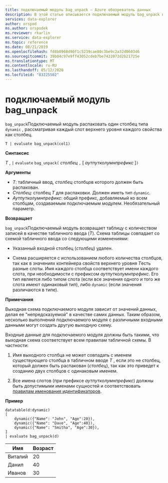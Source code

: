 ```yaml
---
title: подключаемый модуль bag_unpack — Azure обозреватель данных
description: В этой статье описывается подключаемый модуль bag_unpack в Azure обозреватель данных.
services: data-explorer
author: orspod
ms.author: orspodek
ms.reviewer: rkarlin
ms.service: data-explorer
ms.topic: reference
ms.date: 08/21/2019
ms.openlocfilehash: fd8b0968d90f1c5239cae80c3be9c2a32d0603d6
ms.sourcegitcommit: 39b04c97e9ff43052cdeb7be7422072d2b21725e
ms.translationtype: MT
ms.contentlocale: ru-RU
ms.lasthandoff: 05/12/2020
ms.locfileid: "83225502"
---
```

# <a name="bag_unpack-plugin"></a>подключаемый модуль bag_unpack

`bag_unpack`Подключаемый модуль распаковать один столбец типа `dynamic` , рассматривая каждый слот верхнего уровня каждого свойства как столбец.

    T | evaluate bag_unpack(col1)

**Синтаксис**

*T* , `|` `evaluate` `bag_unpack(` *столбец* `,` [ *аутпутколумнпрефикс* ]`)`

**Аргументы**

* *T*: табличный ввод, *столбец* столбцов которого должен быть распакован.
* *Столбец*: столбец *T* для распаковки. Должен иметь тип `dynamic`.
* *Аутпутколумнпрефикс*: общий префикс, добавляемый ко всем столбцам, создаваемым подключаемым модулем.
  Необязательный параметр.

**Возвращает**

`bag_unpack`Подключаемый модуль возвращает таблицу с количеством записей в качестве табличного ввода (*T*). Схема таблицы совпадает со схемой табличного ввода со следующими изменениями:

* Указанный входной столбец (*столбец*) удален.

* Схема расширяется с использованием любого количества столбцов, так как в значениях контейнера свойств верхнего уровня *T*есть разные слоты. Имя каждого столбца соответствует имени каждого слота, при необходимости с префиксом *аутпутколумнпрефикс*. Его тип является либо типом слота (если все значения одного и того же слота имеют одинаковый тип), либо `dynamic` (если значения различаются в типе).

**Примечания**

Выходная схема подключаемого модуля зависит от значений данных, делая ее "непредсказуемой" в качестве самих данных. Таким образом, несколько выполнений подключаемого модуля с различными входными данными могут создать другую выходную схему.

Входные данные для подключаемого модуля должны быть такими, что выходная схема соответствует всем правилам табличной схемы. В частности:

1. Имя выходного столбца не может совпадать с именем существующего столбца в табличном вводе *T* , если это не столбец, который должен быть распакован (*столбец*), так как это приведет к созданию двух столбцов с одинаковым именем.

2. Все имена слотов (при префиксе *аутпутколумнпрефикс*) должны быть допустимыми именами сущностей и соответствовать [правилам именования идентификаторов](./schema-entities/entity-names.md#identifier-naming-rules).

**Пример**

<!-- csl: https://help.kusto.windows.net:443/Samples -->
```kusto
datatable(d:dynamic)
[
    dynamic({"Name": "John", "Age":20}),
    dynamic({"Name": "Dave", "Age":40}),
    dynamic({"Name": "Smitha", "Age":30}),
]
| evaluate bag_unpack(d)
```

|Имя  |Возраст|
|------|---|
|Виталий  |20 |
|Данил  |40 |
|Иванов|30 |
